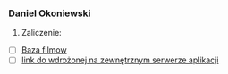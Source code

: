### Daniel Okoniewski
1. Zaliczenie:
 - [ ] [Baza filmow](https://github.com/jmokrzycki/asi-projekt)
 - [ ] [link do wdrożonej na zewnętrznym serwerze aplikacji](https://films-jmokrzycki.c9users.io/)